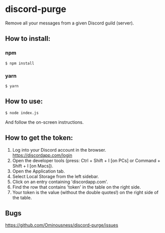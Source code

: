 # discord-purge

Remove all your messages from a given Discord guild (server).

## How to install:

### npm

    $ npm install

### yarn

    $ yarn

## How to use:

    $ node index.js

And follow the on-screen instructions.

## How to get the token:

1. Log into your Discord account in the browser. https://discordapp.com/login
2. Open the developer tools (press: Ctrl + Shift + I [on PCs] or Command + Shift + I [on Macs]).
3. Open the Application tab.
4. Select Local Storage from the left sidebar.
5. Click on an entry containing 'discordapp.com'.
6. Find the row that contains 'token' in the table on the right side.
7. Your token is the value (without the double quotes!) on the right side of the table.

## Bugs

https://github.com/Ominousness/discord-purge/issues